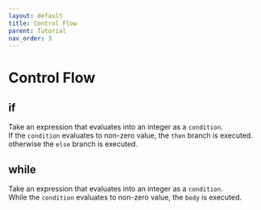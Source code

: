 ```yaml
---
layout: default
title: Control Flow
parent: Tutorial
nav_order: 3
---
```


# Control Flow

## if

Take an expression that evaluates into an integer as a `condition`.  
If the `condition` evaluates to non-zero value, the `then` branch is executed.  
otherwise the `else` branch is executed.

## while

Take an expression that evaluates into an integer as a `condition`.  
While the `condition` evaluates to non-zero value, the `body` is executed.